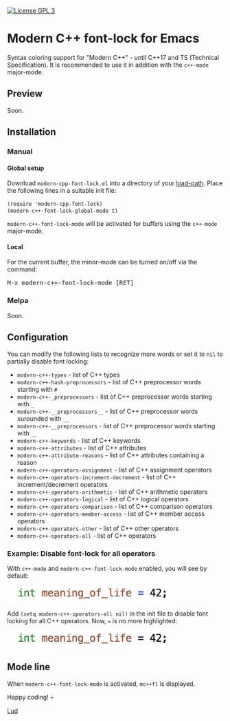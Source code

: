 [![License GPL 3][badge-license]](http://www.gnu.org/licenses/gpl-3.0.txt)

# Modern C++ font-lock for Emacs #

Syntax coloring support for "Modern C++" - until C++17 and TS (Technical Specification). It is recommended to use it in addition with the `c++-mode` major-mode.

## Preview ##

Soon.

## Installation ##

### Manual ###

#### Global setup ####

Download `modern-cpp-font-lock.el` into a directory of your [load-path][load-path]. Place the following lines in a suitable init file:

    (require 'modern-cpp-font-lock)
    (modern-c++-font-lock-global-mode t)

`modern-c++-font-lock-mode` will be activated for buffers using the `c++-mode` major-mode.

#### Local ####

For the current buffer, the minor-mode can be turned on/off via the command:

<kbd>M-x modern-c++-font-lock-mode [RET]</kbd>

### Melpa ###

Soon.

## Configuration ##

You can modify the following lists to recognize more words or set it to `nil` to partially disable font locking:

 * `modern-c++-types` - list of C++ types
 * `modern-c++-hash-preprocessors` - list of C++ preprocessor words starting with `#`
 * `modern-c++-_preprocessors` - list of C++ preprocessor words starting with `_`
 * `modern-c++-__preprocessors__` - list of C++ preprocessor words surounded with `__`
 * `modern-c++-__preprocessors` - list of C++ preprocessor words starting with `__`
 * `modern-c++-keywords` - list of C++ keywords
 * `modern-c++-attributes` - list of C++ attributes
 * `modern-c++-attribute-reasons` - list of C++ attributes containing a reason
 * `modern-c++-operators-assignment` - list of C++ assignment operators
 * `modern-c++-operators-increment-decrement` - list of C++ increment/decrement operators
 * `modern-c++-operators-arithmetic` - list of C++ arithmetic operators
 * `modern-c++-operators-logical` - list of C++ logical operators
 * `modern-c++-operators-comparison` - list of C++ comparison operators
 * `modern-c++-operators-member-access` - list of C++ member access operators
 * `modern-c++-operators-other` - list of C++ other operators
 * `modern-c++-operators-all` - list of C++ operators

### Example: Disable font-lock for all operators ###

With `c++-mode` and `modern-c++-font-lock-mode` enabled, you will see by default:

![See img/all-operator-on-sample.png for screenshot](./img/all-operator-on-sample.png)

Add `(setq modern-c++-operators-all nil)` in the init file to disable font locking for all C++ operators. Now, `=` is no more highlighted:

![See img/all-operator-off-sample.png for screenshot](./img/all-operator-off-sample.png)

## Mode line ##

When `modern-c++-font-lock-mode` is activated, `mc++fl` is displayed.

Happy coding! :skull:

[Lud][lud]

[lud]: http://lud.cc
[load-path]: https://www.gnu.org/software/emacs/manual/html_node/emacs/Lisp-Libraries.html
[badge-license]: https://img.shields.io/badge/license-GPL_3-green.svg
